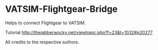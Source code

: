 # VATSIM-Flightgear-Bridge
Helps to connect Flightgear to VATSIM.

Tutorial 
http://thejabberwocky.net/viewtopic.php?f=23&t=1032#p20277  



All credits to the respective authors.
